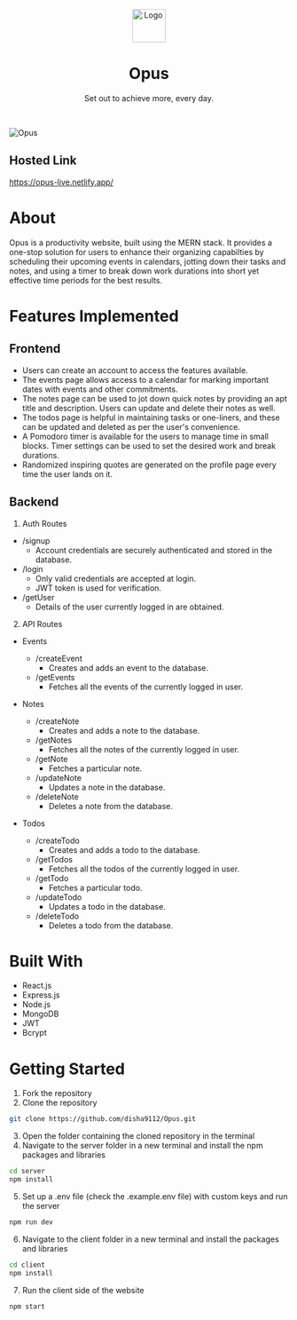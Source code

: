 <div id="top"></div>

<div align="center">
  <a href="https://opus-live.netlify.app/">
    <img src="https://user-images.githubusercontent.com/78133928/173599867-44c5e4e9-3e40-4b05-b81d-fd26d4032c54.svg" alt="Logo" width="60" height="60">
  </a>

  <h1 align="center">Opus</h1>

  <p align="center">
    Set out to achieve more, every day.
  </p>
</div>

</br>

![Opus](https://user-images.githubusercontent.com/78133928/173618111-5a3c17f4-c606-41f2-955f-9901ad889061.png)

<!-- HOSTED LINK -->

## Hosted Link

https://opus-live.netlify.app/

<!-- ABOUT THE PROJECT -->

# About

Opus is a productivity website, built using the MERN stack. It provides a one-stop solution for users to enhance their organizing capabilties by scheduling their upcoming events in calendars, jotting down their tasks and notes, and using a timer to break down work durations into short yet effective time periods for the best results.

<!-- FEATURES IMPLEMENTED -->

# Features Implemented

## Frontend

- Users can create an account to access the features available.
- The events page allows access to a calendar for marking important dates with events and other commitments.
- The notes page can be used to jot down quick notes by providing an apt title and description. Users can update and delete their notes as well.
- The todos page is helpful in maintaining tasks or one-liners, and these can be updated and deleted as per the user's convenience.
- A Pomodoro timer is available for the users to manage time in small blocks. Timer settings can be used to set the desired work and break durations.
- Randomized inspiring quotes are generated on the profile page every time the user lands on it.

## Backend

1. Auth Routes

- /signup
  - Account credentials are securely authenticated and stored in the database.
- /login
  - Only valid credentials are accepted at login.
  - JWT token is used for verification.
- /getUser
  - Details of the user currently logged in are obtained.

2. API Routes

- Events

  - /createEvent
    - Creates and adds an event to the database.
  - /getEvents
    - Fetches all the events of the currently logged in user.

- Notes

  - /createNote
    - Creates and adds a note to the database.
  - /getNotes
    - Fetches all the notes of the currently logged in user.
  - /getNote
    - Fetches a particular note.
  - /updateNote
    - Updates a note in the database.
  - /deleteNote
    - Deletes a note from the database.

- Todos

  - /createTodo
    - Creates and adds a todo to the database.
  - /getTodos
    - Fetches all the todos of the currently logged in user.
  - /getTodo
    - Fetches a particular todo.
  - /updateTodo
    - Updates a todo in the database.
  - /deleteTodo
    - Deletes a todo from the database.

<!-- BUILT WITH -->

# Built With

- React.js
- Express.js
- Node.js
- MongoDB
- JWT
- Bcrypt

<!-- GETTING STARTED -->

# Getting Started

1. Fork the repository
2. Clone the repository

```sh
git clone https://github.com/disha9112/Opus.git
```

3. Open the folder containing the cloned repository in the terminal
4. Navigate to the server folder in a new terminal and install the npm packages and libraries

```sh
cd server
npm install
```

5. Set up a .env file (check the .example.env file) with custom keys and run the server

```sh
npm run dev
```

6. Navigate to the client folder in a new terminal and install the packages and libraries

```sh
cd client
npm install
```

7. Run the client side of the website

```sh
npm start
```
